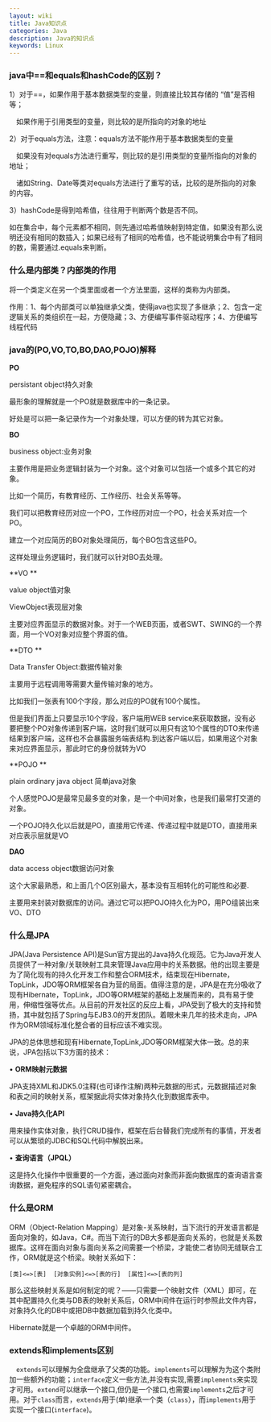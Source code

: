 ```yaml
---
layout: wiki
title: Java知识点
categories: Java
description: Java的知识点
keywords: Linux
---
```


### **java中==和equals和hashCode的区别？**

1）对于==，如果作用于基本数据类型的变量，则直接比较其存储的 “值”是否相等；

　如果作用于引用类型的变量，则比较的是所指向的对象的地址

2）对于equals方法，注意：equals方法不能作用于基本数据类型的变量

　如果没有对equals方法进行重写，则比较的是引用类型的变量所指向的对象的地址；

　诸如String、Date等类对equals方法进行了重写的话，比较的是所指向的对象的内容。

3）hashCode是得到哈希值，往往用于判断两个数是否不同。

  如在集合中，每个元素都不相同，则先通过哈希值映射到特定值，如果没有那么说明还没有相同的数插入；如果已经有了相同的哈希值，也不能说明集合中有了相同的数，需要通过.equals来判断。

### **什么是内部类？内部类的作用**

将一个类定义在另一个类里面或者一个方法里面，这样的类称为内部类。

作用：1、每个内部类可以单独继承父类，使得java也实现了多继承；2、包含一定逻辑关系的类组织在一起，方便隐藏；3、方便编写事件驱动程序；4、方便编写线程代码

### **java的(PO,VO,TO,BO,DAO,POJO)解释**

**PO**

persistant object持久对象

最形象的理解就是一个PO就是数据库中的一条记录。

好处是可以把一条记录作为一个对象处理，可以方便的转为其它对象。

**BO**

business object:业务对象

主要作用是把业务逻辑封装为一个对象。这个对象可以包括一个或多个其它的对象。

比如一个简历，有教育经历、工作经历、社会关系等等。

我们可以把教育经历对应一个PO，工作经历对应一个PO，社会关系对应一个PO。

建立一个对应简历的BO对象处理简历，每个BO包含这些PO。

这样处理业务逻辑时，我们就可以针对BO去处理。

**VO **

value object值对象

ViewObject表现层对象

主要对应界面显示的数据对象。对于一个WEB页面，或者SWT、SWING的一个界面，用一个VO对象对应整个界面的值。

**DTO **

Data Transfer Object:数据传输对象

主要用于远程调用等需要大量传输对象的地方。

比如我们一张表有100个字段，那么对应的PO就有100个属性。

但是我们界面上只要显示10个字段，客户端用WEB service来获取数据，没有必要把整个PO对象传递到客户端，这时我们就可以用只有这10个属性的DTO来传递结果到客户端，这样也不会暴露服务端表结构.到达客户端以后，如果用这个对象来对应界面显示，那此时它的身份就转为VO

**POJO **

plain ordinary java object 简单java对象

个人感觉POJO是最常见最多变的对象，是一个中间对象，也是我们最常打交道的对象。

一个POJO持久化以后就是PO，直接用它传递、传递过程中就是DTO，直接用来对应表示层就是VO

**DAO**

data access object数据访问对象

这个大家最熟悉，和上面几个O区别最大，基本没有互相转化的可能性和必要.

主要用来封装对数据库的访问。通过它可以把POJO持久化为PO，用PO组装出来VO、DTO

### **什么是JPA**

JPA(Java Persistence API)是Sun官方提出的Java持久化规范。它为Java开发人员提供了一种对象/关联映射工具来管理Java应用中的关系数据。他的出现主要是为了简化现有的持久化开发工作和整合ORM技术，结束现在Hibernate，TopLink，JDO等ORM框架各自为营的局面。值得注意的是，JPA是在充分吸收了现有Hibernate，TopLink，JDO等ORM框架的基础上发展而来的，具有易于使用，伸缩性强等优点。从目前的开发社区的反应上看，JPA受到了极大的支持和赞扬，其中就包括了Spring与EJB3.0的开发团队。着眼未来几年的技术走向，JPA作为ORM领域标准化整合者的目标应该不难实现。

JPA的总体思想和现有Hibernate,TopLink,JDO等ORM框架大体一致。总的来说，JPA包括以下3方面的技术：

• **ORM映射元数据**

JPA支持XML和JDK5.0注释(也可译作注解)两种元数据的形式，元数据描述对象和表之间的映射关系，框架据此将实体对象持久化到数据库表中。

• **Java持久化API**

用来操作实体对象，执行CRUD操作，框架在后台替我们完成所有的事情，开发者可以从繁琐的JDBC和SQL代码中解脱出来。

• **查询语言（JPQL）**

这是持久化操作中很重要的一个方面，通过面向对象而非面向数据库的查询语言查询数据，避免程序的SQL语句紧密耦合。

### 什么是ORM

ORM（Object-Relation Mapping）是对象-关系映射，当下流行的开发语言都是面向对象的，如Java，C#。而当下流行的DB大多都是面向关系的，也就是关系数据库。这样在面向对象与面向关系之间需要一个桥梁，才能使二者协同无缝联合工作，ORM就是这个桥梁。映射关系如下：

​    `[类]<=>[表]  [对象实例]<=>[表的行]  [属性]<=>[表的列]`

那么这些映射关系是如何制定的呢？——只需要一个映射文件（XML）即可，在其中配置持久化类与DB表的映射关系后，ORM中间件在运行时参照此文件内容，对象持久化的DB中或把DB中数据加载到持久化类中。

Hibernate就是一个卓越的ORM中间件。

### extends和implements区别

　`extends`可以理解为全盘继承了父类的功能。`implements`可以理解为为这个类附加一些额外的功能；`interface`定义一些方法,并没有实现,需要`implements`来实现才可用。`extend`可以继承一个接口,但仍是一个接口,也需要`implements`之后才可用。对于`class`而言，`extends`用于(单)继承一个类（`class`），而`implements`用于实现一个接口(`interface`)。